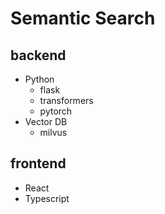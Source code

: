 Semantic Search
===============

backend
-------
- Python
    - flask
    - transformers
    - pytorch
- Vector DB
    - milvus

frontend
--------
- React
- Typescript